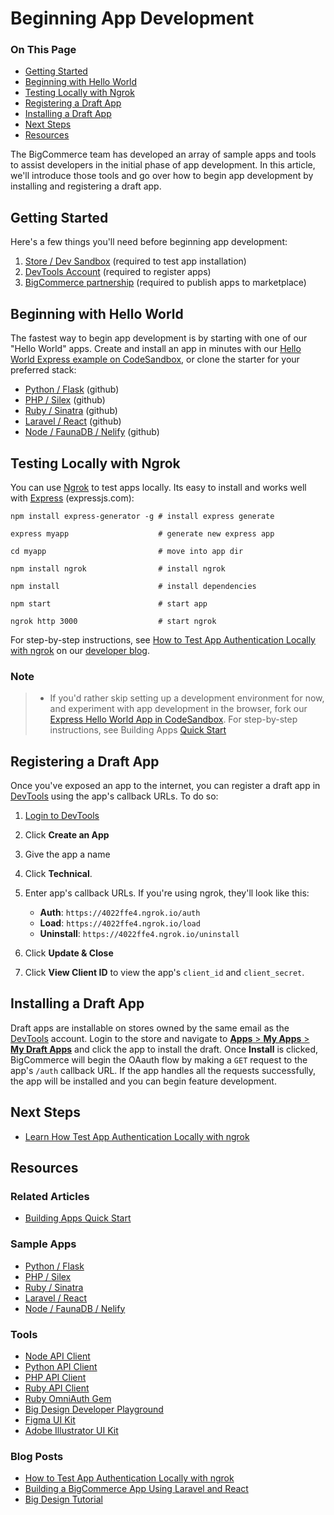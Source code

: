 # Beginning App Development

<div class="otp" id="no-index">

### On This Page
- [Getting Started](#getting-started)
- [Beginning with Hello World](#beginning-with-hello-world)
- [Testing Locally with Ngrok](#testing-locally-with-ngrok)
- [Registering a Draft App](#registering-a-draft-app)
- [Installing a Draft App](#installing-a-draft-app)
- [Next Steps](#next-steps)
- [Resources](#resources)

</div>

The BigCommerce team has developed an array of sample apps and tools to assist developers in the initial phase of app development. In this article, we'll introduce those tools and go over how to begin app development by installing and registering a draft app.

## Getting Started
Here's a few things you'll need before beginning app development:
1. [Store / Dev Sandbox](https://www.bigcommerce.com/essentials/free-trial/) (required to test app installation)
2. [DevTools Account](https://devtools.bigcommerce.com/) (required to register apps)
3. [BigCommerce partnership](https://www.bigcommerce.com/partners/) (required to publish apps to marketplace)

## Beginning with Hello World
The fastest way to begin app development is by starting with one of our "Hello World" apps. Create and install an app in minutes with our [Hello World Express example on CodeSandbox](https://developer.bigcommerce.com/api-docs/apps/quick-start), or clone the starter for your preferred stack:
* [Python / Flask](https://github.com/bigcommerce/hello-world-app-python-flask) (github)
* [PHP / Silex](https://github.com/bigcommerce/hello-world-app-php-silex) (github)
* [Ruby / Sinatra](https://github.com/bigcommerce/hello-world-app-ruby-sinatra) (github)
* [Laravel / React](https://github.com/bigcommerce/laravel-react-sample-app) (github)
* [Node / FaunaDB / Nelify](https://github.com/bigcommerce/channels-app/) (github)

## Testing Locally with Ngrok
You can use [Ngrok](https://ngrok.com/) to test apps locally. Its easy to install and works well with [Express](https://expressjs.com/) (expressjs.com):

```shell
npm install express-generator -g # install express generate

express myapp                    # generate new express app

cd myapp                         # move into app dir

npm install ngrok                # install ngrok

npm install                      # install dependencies

npm start                        # start app

ngrok http 3000                  # start ngrok
```

For step-by-step instructions, see [How to Test App Authentication Locally with ngrok](https://medium.com/bigcommerce-developer-blog/how-to-test-app-authentication-locally-with-ngrok-149150bfe4cf) on our [developer blog](https://medium.com/bigcommerce-developer-blog).

<div class="HubBlock--callout">
<div class="CalloutBlock--info">
<div class="HubBlock-content">

<!-- theme: info -->

### Note
> * If you'd rather skip setting up a development environment for now, and experiment with app development in the browser, fork our [Express Hello World App in CodeSandbox](https://codesandbox.io/s/express-hello-world-app-fq5t1?file=/app.js). For step-by-step instructions, see Building Apps [Quick Start](https://developer.bigcommerce.com/api-docs/apps/quick-start)

</div>
</div>
</div>

## Registering a Draft App
Once you've exposed an app to the internet, you can register a draft app in [DevTools](https://devtools.bigcommerce.com/) using the app's callback URLs. To do so:
1. [Login to DevTools](https://devtools.bigcommerce.com/)
2. Click **Create an App**
3. Give the app a name
4. Click **Technical**.

5. Enter app's callback URLs. If you're using ngrok, they'll look like this:
   * **Auth**: `https://4022ffe4.ngrok.io/auth`
   * **Load**: `https://4022ffe4.ngrok.io/load`
   * **Uninstall**: `https://4022ffe4.ngrok.io/uninstall`
6.  Click **Update & Close**
7.  Click **View Client ID** to view the app's `client_id` and `client_secret`.


## Installing a Draft App
Draft apps are installable on stores owned by the same email as the [DevTools](https://devtools.bigcommerce.com/my/apps) account. Login to the store and navigate to [**Apps** > **My Apps** > **My Draft Apps**](Mhttps://login.bigcommerce.com/deep-links/manage/marketplace/apps/my-apps/drafts) and click the app to install the draft. Once **Install** is clicked, BigCommerce will begin the OAauth flow by making a `GET` request to the app's `/auth` callback URL. If the app handles all the requests successfully, the app will be installed and you can begin feature development.

## Next Steps
* [Learn How Test App Authentication Locally with ngrok](https://medium.com/bigcommerce-developer-blog/how-to-test-app-authentication-locally-with-ngrok-149150bfe4cf)

## Resources

### Related Articles
* [Building Apps Quick Start](https://developer.bigcommerce.com/api-docs/apps/quick-start)

### Sample Apps
* [Python / Flask](https://github.com/bigcommerce/hello-world-app-python-flask)
* [PHP / Silex](https://github.com/bigcommerce/hello-world-app-php-silex)
* [Ruby / Sinatra](https://github.com/bigcommerce/hello-world-app-ruby-sinatra)
* [Laravel / React](https://github.com/bigcommerce/laravel-react-sample-app)
* [Node / FaunaDB / Nelify](https://github.com/bigcommerce/channels-app/)

### Tools
* [Node API Client](https://github.com/getconversio/node-bigcommerce)
* [Python API Client](https://github.com/bigcommerce/bigcommerce-api-python)
* [PHP API Client](https://github.com/bigcommerce/bigcommerce-api-php)
* [Ruby API Client](https://github.com/bigcommerce/bigcommerce-api-ruby)
* [Ruby OmniAuth Gem](https://github.com/bigcommerce/omniauth-bigcommerce)
* [Big Design Developer Playground](https://developer.bigcommerce.com/big-design/)
* [Figma UI Kit](https://www.figma.com/file/jTVuUkiZ1j3rux8WHG4IKK/BigDesign-UI-Kit?node-id=0%3A1/duplicate)
* [Adobe Illustrator UI Kit](https://design.bigcommerce.com/bigdesign-ui-kit)

### Blog Posts
* [How to Test App Authentication Locally with ngrok](https://medium.com/bigcommerce-developer-blog/how-to-test-app-authentication-locally-with-ngrok-149150bfe4cf)
* [Building a BigCommerce App Using Laravel and React](https://medium.com/bigcommerce-developer-blog/building-a-bigcommerce-app-using-laravel-and-react-711ceceb5006)
* [Big Design Tutorial](https://medium.com/bigcommerce-developer-blog/bigdesign-build-native-looking-uis-with-the-bigcommerce-design-system-fb06a01a24f2)
